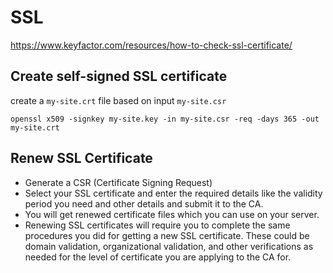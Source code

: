 # SSL
https://www.keyfactor.com/resources/how-to-check-ssl-certificate/

## Create self-signed SSL certificate
create a `my-site.crt` file based on input `my-site.csr`
```
openssl x509 -signkey my-site.key -in my-site.csr -req -days 365 -out my-site.crt
```

## Renew SSL Certificate
- Generate a CSR (Certificate Signing Request)
- Select your SSL certificate and enter the required details like the validity period you need and other details and submit it to the CA. 
- You will get renewed certificate files which you can use on your server. 
- Renewing SSL certificates will require you to complete the same procedures you did for getting a new SSL certificate. These could be domain validation, organizational validation, and other verifications as needed for the level of certificate you are applying to the CA for.
